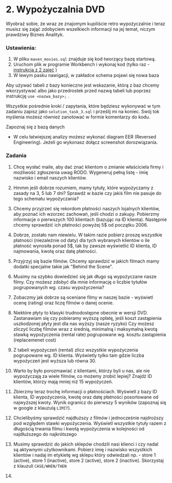 # 2. Wypożyczalnia DVD

Wyobraź sobie, że wraz ze znajomym kupiliście retro wypożyczalnie i teraz musisz się zająć zdobyciem wszelkiech informacji na jej temat, niczym prawdziwy Biznes Analityk. 


### Ustawienia:

1. W pliku `maven_movies.sql` znajduje się kod tworzący bazę startową.
2. Uruchom plik w programie Workbench i wykonaj kod (tylko raz - [instrukcja z 2 zajęć](https://youtu.be/so7xe0pO-bE?t=101) )
3. W lewym pasku nawigacji, w zakładce schema pojawi się nowa baza

Aby używać tabeli z bazy konieczne jest wskazanie, którą z baz chcemy wkorzystywać albo jako przedrostek przed nazwą tabeli lub poprzez instrukcję `use <nazwa_bazy>;` .

Wszystkie pośrednie kroki / zapytania, które będziesz wykonywać w tym zadaniu zapisz jako `solution_task_3.sql` i prześlij mi na koniec. Swój tok myślenia możesz również zanotować w formie komentarzy do kodu.


Zapoznaj się z bazą danych

- W celu łatwiejszej analizy możesz wykonać diagram EER (Reversed Engineering). Jeżeli go wykonasz dołącz screenshot dorozwiązania.

### Zadania

1. Chcę wysłać maile, aby dać znać klientom o zmianie właściciela firmy i możliwość zgłoszenia uwag RODO. Wygeneruj pełną listę - imię nazwisko i email naszych klientów.

2. Hmmm jeśli dobrze rozumiem, mamy tytuły, które wypożyczamy z zasady na 3, 5 lub 7 dni? Sprawdź w bazie czy jakiś film nie pasuje do tego schematu wypożyczania?

3. Chcemy przyjrzeć się rekordom płatności naszych lojalnych klientów, aby poznać ich wzorzec zachowań, jeśli chodzi o zakupy. Pobierzmy informacje o pierwszych 100 klientach (bazując na ID klienta). Następnie chcemy sprawdzić ich płatności powyżej 5$ od początku 2006.

4. Dobrze, zostało nam niewielu. W takim razie pobierz proszę wszystkie płatności (niezależnie od daty) dla tych wybranych klientów o ile płatność wynosiła ponad 5$, tak by zawsze wyświetlić ID klienta, ID najmowania, kwotę oraz datę płatności.

5. Przyjrzyj się bazie filmów. Chcemy sprawdzić w jakich filmach mamy dodatki specjalne takie jak "Behind the Scene".

6. Musimy na szybko dowiedzieć się jak długo są wypożyczane nasze filmy. Czy możesz zdobyć dla mnie informację o liczbie tytułów pogrupowanych wg. czasu wypożyczenia? 

7. Zobaczmy jak dobrze są oceniane filmy w naszej bazie - wyświetl ocenę (rating) oraz liczę filmów o danej ocenie.

8. Niektóre płyty to klasyki trudnodostępne obecnie w wersji DVD. Zastanawiam się czy pobieramy wyższą opłatę, jeśli koszt zastąpienia uszkodzonej płyty jest dla nas wyższy (nasze ryzyko) Czy możesz zliczyć liczbę filmów wraz z średnią, minimalną i maksymalną kwotą stawką wypożyczenia (rental rate) pogrupowane wg. kosztu zastąpienia (replacemenet cost)

9. Z tabeli wypożyczeń (rental) zlicz wszystkie wypożyczenia pogrupowane wg. ID klienta. Wyświetly tylko tam gdzie liczba wypożyczeń jest wyższa lub równa 30.

10. Warto by było porozmawiać z klientami, którzy byli u nas, ale nie wypożyczają za wiele filmów, co możemy zrobić lepiej? Znajdź ID klientów, którzy  mają mniej niż 15 wypożyczeń.

11. Zbierzmy teraz trochę informacji o płatnościach. Wyświetl z bazy ID klienta, ID wypożyczenia, kwotę oraz datę płatności posortowane od najwyższej kwoty. Wynik ogranicz do pierwszy 5 wyników (zapoznaj się w google z klauzulą `LIMIT`).

12. Chcielibyśmy sprawdzić najdłuższy z filmów i jednocześnie najdroższy pod względem stawki wypożyczenia. Wyświetl wszystkie tytuły razem z długością trwania filmu i kwotą wypożyczenia w kolejności od najdłuższego do najkrótszego

13. Musimy sprawdzić do jakich sklepów chodzili nasi klienci i czy nadal są aktywnymi użytkownikami. Pobierz imię i nazwisko wszystkich klientów i nadaj im etykietę wg sklepu który odwiedzali np. - store 1 (active), store 1 (inactive), store 2 (active), store 2 (inactive). Skorzystaj z klauzuli `CASE/WHEN/THEN`

14.
 


